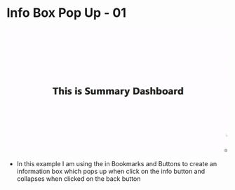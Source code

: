 # Info Box Pop Up - 01

![Info Box Pop Up - 01](https://github.com/preetparmar/PowerBI-Mini-Projects/blob/main/Info%20Box%20Pop-Up%20-%2001/Resources/info-box-popup-01.gif)

- In this example I am using the in Bookmarks and Buttons to create an information box which pops up when click on the info button and collapses when clicked on the back button
